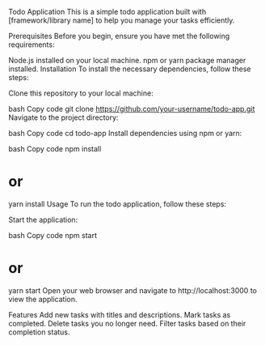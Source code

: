 Todo Application
This is a simple todo application built with [framework/library name] to help you manage your tasks efficiently.

Prerequisites
Before you begin, ensure you have met the following requirements:

Node.js installed on your local machine.
npm or yarn package manager installed.
Installation
To install the necessary dependencies, follow these steps:

Clone this repository to your local machine:

bash
Copy code
git clone https://github.com/your-username/todo-app.git
Navigate to the project directory:

bash
Copy code
cd todo-app
Install dependencies using npm or yarn:

bash
Copy code
npm install
# or
yarn install
Usage
To run the todo application, follow these steps:

Start the application:

bash
Copy code
npm start
# or
yarn start
Open your web browser and navigate to http://localhost:3000 to view the application.

Features
Add new tasks with titles and descriptions.
Mark tasks as completed.
Delete tasks you no longer need.
Filter tasks based on their completion status.
